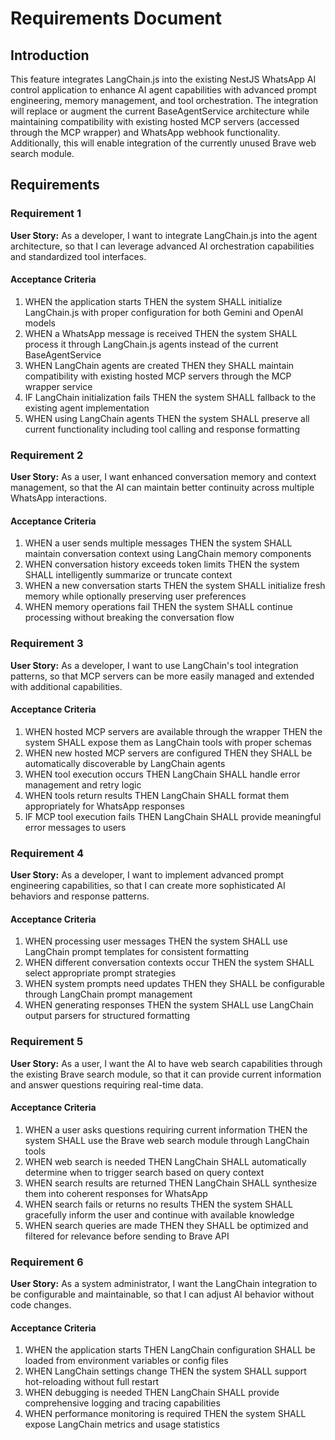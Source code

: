 # Requirements Document

## Introduction

This feature integrates LangChain.js into the existing NestJS WhatsApp AI control application to enhance AI agent capabilities with advanced prompt engineering, memory management, and tool orchestration. The integration will replace or augment the current BaseAgentService architecture while maintaining compatibility with existing hosted MCP servers (accessed through the MCP wrapper) and WhatsApp webhook functionality. Additionally, this will enable integration of the currently unused Brave web search module.

## Requirements

### Requirement 1

**User Story:** As a developer, I want to integrate LangChain.js into the agent architecture, so that I can leverage advanced AI orchestration capabilities and standardized tool interfaces.

#### Acceptance Criteria

1. WHEN the application starts THEN the system SHALL initialize LangChain.js with proper configuration for both Gemini and OpenAI models
2. WHEN a WhatsApp message is received THEN the system SHALL process it through LangChain.js agents instead of the current BaseAgentService
3. WHEN LangChain agents are created THEN they SHALL maintain compatibility with existing hosted MCP servers through the MCP wrapper service
4. IF LangChain initialization fails THEN the system SHALL fallback to the existing agent implementation
5. WHEN using LangChain agents THEN the system SHALL preserve all current functionality including tool calling and response formatting

### Requirement 2

**User Story:** As a user, I want enhanced conversation memory and context management, so that the AI can maintain better continuity across multiple WhatsApp interactions.

#### Acceptance Criteria

1. WHEN a user sends multiple messages THEN the system SHALL maintain conversation context using LangChain memory components
2. WHEN conversation history exceeds token limits THEN the system SHALL intelligently summarize or truncate context
3. WHEN a new conversation starts THEN the system SHALL initialize fresh memory while optionally preserving user preferences
4. WHEN memory operations fail THEN the system SHALL continue processing without breaking the conversation flow

### Requirement 3

**User Story:** As a developer, I want to use LangChain's tool integration patterns, so that MCP servers can be more easily managed and extended with additional capabilities.

#### Acceptance Criteria

1. WHEN hosted MCP servers are available through the wrapper THEN the system SHALL expose them as LangChain tools with proper schemas
2. WHEN new hosted MCP servers are configured THEN they SHALL be automatically discoverable by LangChain agents
3. WHEN tool execution occurs THEN LangChain SHALL handle error management and retry logic
4. WHEN tools return results THEN LangChain SHALL format them appropriately for WhatsApp responses
5. IF MCP tool execution fails THEN LangChain SHALL provide meaningful error messages to users

### Requirement 4

**User Story:** As a developer, I want to implement advanced prompt engineering capabilities, so that I can create more sophisticated AI behaviors and response patterns.

#### Acceptance Criteria

1. WHEN processing user messages THEN the system SHALL use LangChain prompt templates for consistent formatting
2. WHEN different conversation contexts occur THEN the system SHALL select appropriate prompt strategies
3. WHEN system prompts need updates THEN they SHALL be configurable through LangChain prompt management
4. WHEN generating responses THEN the system SHALL use LangChain output parsers for structured formatting

### Requirement 5

**User Story:** As a user, I want the AI to have web search capabilities through the existing Brave search module, so that it can provide current information and answer questions requiring real-time data.

#### Acceptance Criteria

1. WHEN a user asks questions requiring current information THEN the system SHALL use the Brave web search module through LangChain tools
2. WHEN web search is needed THEN LangChain SHALL automatically determine when to trigger search based on query context
3. WHEN search results are returned THEN LangChain SHALL synthesize them into coherent responses for WhatsApp
4. WHEN search fails or returns no results THEN the system SHALL gracefully inform the user and continue with available knowledge
5. WHEN search queries are made THEN they SHALL be optimized and filtered for relevance before sending to Brave API

### Requirement 6

**User Story:** As a system administrator, I want the LangChain integration to be configurable and maintainable, so that I can adjust AI behavior without code changes.

#### Acceptance Criteria

1. WHEN the application starts THEN LangChain configuration SHALL be loaded from environment variables or config files
2. WHEN LangChain settings change THEN the system SHALL support hot-reloading without full restart
3. WHEN debugging is needed THEN LangChain SHALL provide comprehensive logging and tracing capabilities
4. WHEN performance monitoring is required THEN the system SHALL expose LangChain metrics and usage statistics